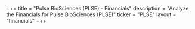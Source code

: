 +++
title = "Pulse BioSciences (PLSE) - Financials"
description = "Analyze the Financials for Pulse BioSciences (PLSE)"
ticker = "PLSE"
layout = "financials"
+++


